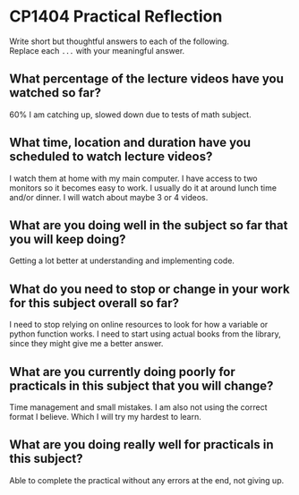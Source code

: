 # CP1404 Practical Reflection

Write short but thoughtful answers to each of the following.  
Replace each `...` with your meaningful answer.

## What percentage of the lecture videos have you watched so far?

60% I am catching up, slowed down due to tests of math subject.

## What time, location and duration have you scheduled to watch lecture videos?

I watch them at home with my main computer. I have access to two monitors so it becomes easy to 
work. I usually do it at around lunch time and/or dinner. I will watch about maybe 3 or 4 videos.

## What are you doing well in the subject so far that you will keep doing?

Getting a lot better at understanding and implementing code. 

## What do you need to stop or change in your work for this subject overall so far?

I need to stop relying on online resources to look for how a variable or python function works. I need to start using 
actual books from the library, since they might give me a better answer.

## What are you currently doing poorly for practicals in this subject that you will change?

Time management and small mistakes. I am also not using the correct format I believe. Which I will try my hardest to 
learn.

## What are you doing really well for practicals in this subject?

Able to complete the practical without any errors at the end, not giving up. 
